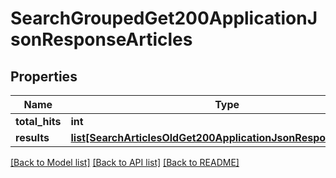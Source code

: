 # SearchGroupedGet200ApplicationJsonResponseArticles

## Properties
Name | Type | Description | Notes
------------ | ------------- | ------------- | -------------
**total_hits** | **int** |  | [optional] 
**results** | [**list[SearchArticlesOldGet200ApplicationJsonResponseResults]**](SearchArticlesOldGet200ApplicationJsonResponseResults.md) |  | [optional] 

[[Back to Model list]](../README.md#documentation-for-models) [[Back to API list]](../README.md#documentation-for-api-endpoints) [[Back to README]](../README.md)


